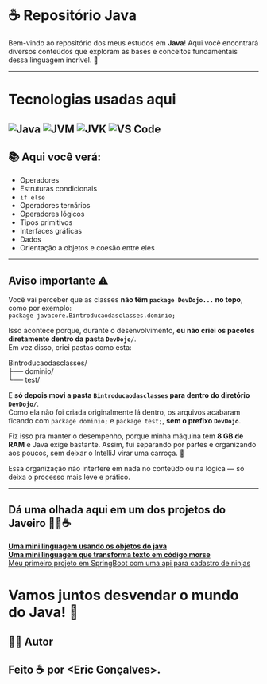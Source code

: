 
# ☕ Repositório Java

Bem-vindo ao repositório dos meus estudos em **Java**! Aqui você encontrará diversos conteúdos que exploram as bases e conceitos fundamentais dessa linguagem incrível. 🚀

---
# Tecnologias usadas aqui 

![Java](https://img.shields.io/badge/Java-FF6F00?style=for-the-badge&logo=java&logoColor=white) ![JVM](https://img.shields.io/badge/JVM-FF6F00?style=for-the-badge&logo=java&logoColor=white) ![JVK](https://img.shields.io/badge/JVK-FF6F00?style=for-the-badge&logo=java&logoColor=white)  ![VS Code](https://img.shields.io/badge/VS_Code-FF6F00?style=for-the-badge&logo=visual-studio-code&logoColor=white)
---

## 📚 Aqui você verá:

- Operadores
- Estruturas condicionais
- `if else`
- Operadores ternários
- Operadores lógicos
- Tipos primitivos
- Interfaces gráficas
- Dados
- Orientação a objetos e coesão entre eles

---


## Aviso importante ⚠️

Você vai perceber que as classes **não têm `package DevDojo...` no topo**, como por exemplo:  
`package javacore.Bintroducaodasclasses.dominio;`

Isso acontece porque, durante o desenvolvimento, **eu não criei os pacotes diretamente dentro da pasta `DevDojo/`**.  
Em vez disso, criei pastas como esta:

Bintroducaodasclasses/ <br>
├── dominio/ <br>
└── test/ <br>

E **só depois movi a pasta `Bintroducaodasclasses` para dentro do diretório `DevDojo/`**.  
Como ela não foi criada originalmente lá dentro, os arquivos acabaram ficando com `package dominio;` e `package test;`, **sem o prefixo `DevDojo`**.

Fiz isso pra manter o desempenho, porque minha máquina tem **8 GB de RAM** e Java exige bastante. Assim, fui separando por partes e organizando aos poucos, sem deixar o IntelliJ virar uma carroça. 🛒

Essa organização não interfere em nada no conteúdo ou na lógica — só deixa o processo mais leve e prático.



---
## Dá uma olhada aqui em um dos projetos do **Javeiro** 👨‍💻☕

[**Uma mini linguagem usando os objetos do java**](https://github.com/EricRochaGoncalves/Linguagem_da_madrugada)  <br>
[**Uma mini linguagem que transforma texto em código morse**](https://github.com/EricRochaGoncalves/JarUtilities/tree/main/WLang%20-%20conversor%20de%20texto%20para%20código%20morse%20da%20segunda%20guerra!/Wlang) <br>
[Meu primeiro projeto em SpringBoot com uma api para cadastro de ninjas](https://github.com/EricRochaGoncalves/CadastroDeNinjas)



# Vamos juntos desvendar o mundo do Java! 🚀
## 🧑‍💻 Autor

Feito ☕ por **<Eric Gonçalves>**.
---





